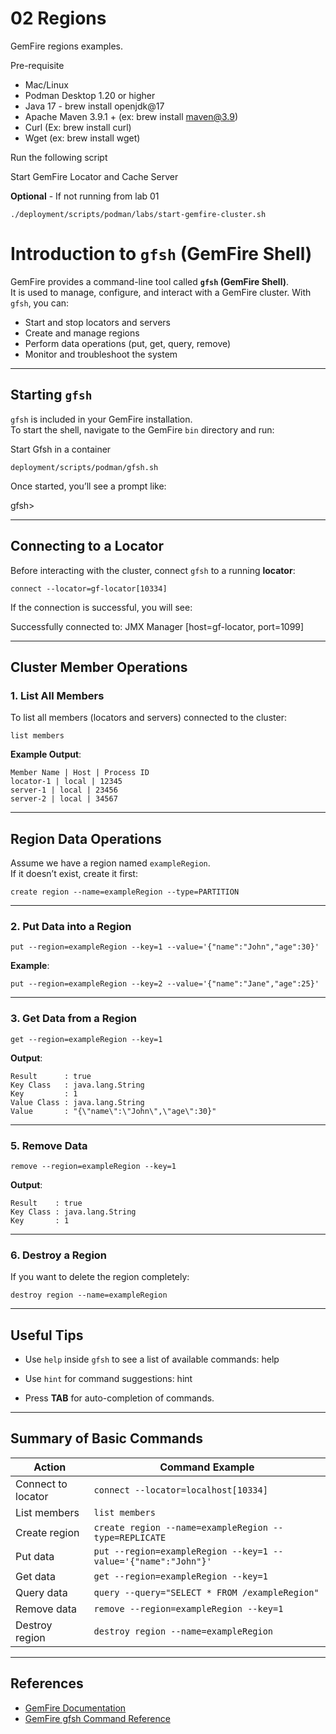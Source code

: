 # 02 Regions

GemFire regions examples.

Pre-requisite

- Mac/Linux 
- Podman Desktop 1.20 or higher 
- Java 17 - brew install openjdk@17 
- Apache Maven 3.9.1 + (ex: brew install maven@3.9)
- Curl (Ex: brew install curl)
- Wget (ex: brew install wget)

Run the following script

Start GemFire Locator and Cache Server

**Optional** - If not running from lab 01

```shell
./deployment/scripts/podman/labs/start-gemfire-cluster.sh
```


# Introduction to `gfsh` (GemFire Shell)

GemFire provides a command-line tool called **`gfsh` (GemFire Shell)**.  
It is used to manage, configure, and interact with a GemFire cluster. With `gfsh`, you can:

- Start and stop locators and servers
- Create and manage regions
- Perform data operations (put, get, query, remove)
- Monitor and troubleshoot the system

---

## **Starting `gfsh`**

`gfsh` is included in your GemFire installation.  
To start the shell, navigate to the GemFire `bin` directory and run:

Start Gfsh in a container

```shell
deployment/scripts/podman/gfsh.sh
```

Once started, you’ll see a prompt like:

gfsh>


---

## **Connecting to a Locator**

Before interacting with the cluster, connect `gfsh` to a running **locator**:

```gfsh
connect --locator=gf-locator[10334]
```

If the connection is successful, you will see:

Successfully connected to: JMX Manager [host=gf-locator, port=1099]



---

## **Cluster Member Operations**

### **1. List All Members**

To list all members (locators and servers) connected to the cluster:

```gfsh
list members
```


**Example Output**:

```shell
Member Name | Host | Process ID
locator-1 | local | 12345
server-1 | local | 23456
server-2 | local | 34567
```



---

## **Region Data Operations**

Assume we have a region named `exampleRegion`.  
If it doesn’t exist, create it first:

```gfsh
create region --name=exampleRegion --type=PARTITION
```

---

### **2. Put Data into a Region**

```gfsh
put --region=exampleRegion --key=1 --value='{"name":"John","age":30}'
```

**Example**:

```gfsh
put --region=exampleRegion --key=2 --value='{"name":"Jane","age":25}'
```



---

### **3. Get Data from a Region**

```shell
get --region=exampleRegion --key=1
```



**Output**:

```shell
Result      : true
Key Class   : java.lang.String
Key         : 1
Value Class : java.lang.String
Value       : "{\"name\":\"John\",\"age\":30}"
```

---


### **5. Remove Data**


```shell
remove --region=exampleRegion --key=1
```


**Output**:

```
Result    : true
Key Class : java.lang.String
Key       : 1
```


---

### **6. Destroy a Region**

If you want to delete the region completely:

```gfsh
destroy region --name=exampleRegion
```



---

## **Useful Tips**

- Use `help` inside `gfsh` to see a list of available commands:
  help


- Use `hint` for command suggestions:
  hint


- Press **TAB** for auto-completion of commands.

---

## **Summary of Basic Commands**

| Action                | Command Example                                                |
|----------------------|----------------------------------------------------------------|
| Connect to locator   | `connect --locator=localhost[10334]`                           |
| List members         | `list members`                                                |
| Create region        | `create region --name=exampleRegion --type=REPLICATE`          |
| Put data             | `put --region=exampleRegion --key=1 --value='{"name":"John"}'` |
| Get data             | `get --region=exampleRegion --key=1`                           |
| Query data           | `query --query="SELECT * FROM /exampleRegion"`                 |
| Remove data          | `remove --region=exampleRegion --key=1`                        |
| Destroy region       | `destroy region --name=exampleRegion`                          |

---

## **References**

- [GemFire Documentation](gemfire.dev)
- [GemFire gfsh Command Reference](https://techdocs.broadcom.com/us/en/vmware-tanzu/data-solutions/tanzu-gemfire/10-1/gf/tools_modules-gfsh-quick_ref_commands_by_area.html)